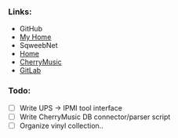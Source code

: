 ### Links:

* GitHub
 * [My Home][1]
* SqweebNet
 * [Home][2]
 * [CherryMusic][3]
 * [GitLab][4]

[1]: http://github.com/mikeder
[2]: http://sqweeb.net
[3]: http://cherry.sqweeb.net
[4]: http://git.sqweeb.net
[5]: https://cherrypy.readthedocs.org/en/latest/
[6]: http://www.makotemplates.org/
[7]: http://pygal.org/
[8]: http://overviewer.org
[9]: http://graphite.wikidot.com/
[10]: https://github.com/mikeder/graphite-client
[11]: http://graphite.wikidot.com/quickstart-guide
[12]: https://github.com/giampaolo/psutil
[13]: http://www.tornadoweb.org/en/stable/
[14]: http://docs.mongodb.org/manual/core/introduction/

### Todo:

- [ ] Write UPS -> IPMI tool interface
- [ ] Write CherryMusic DB connector/parser script
- [ ] Organize vinyl collection..
